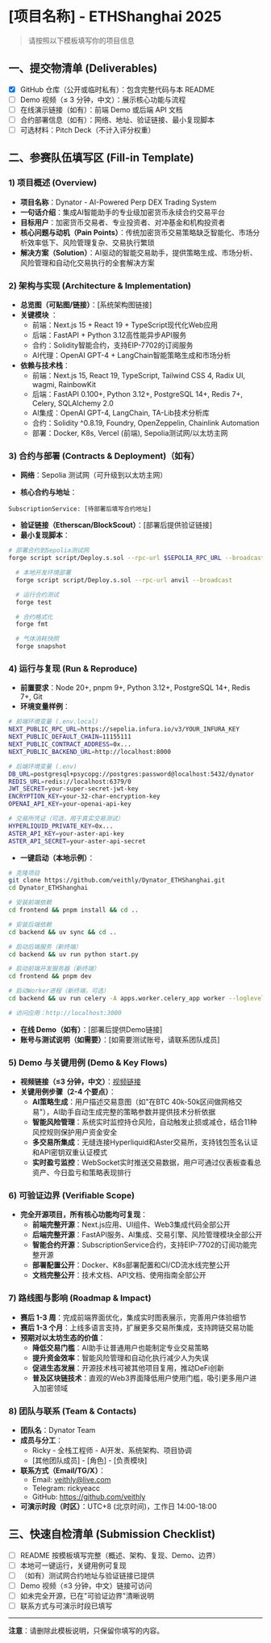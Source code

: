 # [项目名称] - ETHShanghai 2025

> 请按照以下模板填写你的项目信息

## 一、提交物清单 (Deliverables)

- [x] GitHub 仓库（公开或临时私有）：包含完整代码与本 README
- [ ] Demo 视频（≤ 3 分钟，中文）：展示核心功能与流程
- [ ] 在线演示链接（如有）：前端 Demo 或后端 API 文档
- [ ] 合约部署信息（如有）：网络、地址、验证链接、最小复现脚本
- [ ] 可选材料：Pitch Deck（不计入评分权重）

## 二、参赛队伍填写区 (Fill-in Template)

### 1) 项目概述 (Overview)

- **项目名称**：Dynator - AI-Powered Perp DEX Trading System
- **一句话介绍**：集成AI智能助手的专业级加密货币永续合约交易平台
- **目标用户**：加密货币交易者、专业投资者、对冲基金和机构投资者
- **核心问题与动机（Pain Points）**：传统加密货币交易策略缺乏智能化、市场分析效率低下、风险管理复杂、交易执行繁琐
- **解决方案（Solution）**：AI驱动的智能交易助手，提供策略生成、市场分析、风险管理和自动化交易执行的全套解决方案

### 2) 架构与实现 (Architecture & Implementation)

- **总览图（可贴图/链接）**：[系统架构图链接]
- **关键模块** ：
  - 前端：Next.js 15 + React 19 + TypeScript现代化Web应用
  - 后端：FastAPI + Python 3.12高性能异步API服务
  - 合约：Solidity智能合约，支持EIP-7702的订阅服务
  - AI代理：OpenAI GPT-4 + LangChain智能策略生成和市场分析
- **依赖与技术栈**：
  - 前端：Next.js 15, React 19, TypeScript, Tailwind CSS 4, Radix UI, wagmi, RainbowKit
  - 后端：FastAPI 0.100+, Python 3.12+, PostgreSQL 14+, Redis 7+, Celery, SQLAlchemy 2.0
  - AI集成：OpenAI GPT-4, LangChain, TA-Lib技术分析库
  - 合约：Solidity ^0.8.19, Foundry, OpenZeppelin, Chainlink Automation
  - 部署：Docker, K8s, Vercel (前端), Sepolia测试网/以太坊主网

### 3) 合约与部署 (Contracts & Deployment)（如有）

- **网络**：Sepolia 测试网（可升级到以太坊主网）

- **核心合约与地址**：

```text
SubscriptionService: [待部署后填写合约地址]
```

- **验证链接（Etherscan/BlockScout）**：[部署后提供验证链接]
- **最小复现脚本**：

```bash
# 部署合约到Sepolia测试网
forge script script/Deploy.s.sol --rpc-url $SEPOLIA_RPC_URL --broadcast --verify

  # 本地开发环境部署
  forge script script/Deploy.s.sol --rpc-url anvil --broadcast

  # 运行合约测试
  forge test

  # 合约格式化
  forge fmt

  # 气体消耗快照
  forge snapshot
  ```

### 4) 运行与复现 (Run & Reproduce)

- **前置要求**：Node 20+, pnpm 9+, Python 3.12+, PostgreSQL 14+, Redis 7+, Git
- **环境变量样例**：

```bash
# 前端环境变量 (.env.local)
NEXT_PUBLIC_RPC_URL=https://sepolia.infura.io/v3/YOUR_INFURA_KEY
NEXT_PUBLIC_DEFAULT_CHAIN=11155111
NEXT_PUBLIC_CONTRACT_ADDRESS=0x...
NEXT_PUBLIC_BACKEND_URL=http://localhost:8000

# 后端环境变量 (.env)
DB_URL=postgresql+psycopg://postgres:password@localhost:5432/dynator
REDIS_URL=redis://localhost:6379/0
JWT_SECRET=your-super-secret-jwt-key
ENCRYPTION_KEY=your-32-char-encryption-key
OPENAI_API_KEY=your-openai-api-key

# 交易所凭证（可选，用于真实交易测试）
HYPERLIQUID_PRIVATE_KEY=0x...
ASTER_API_KEY=your-aster-api-key
ASTER_API_SECRET=your-aster-api-secret
```

- **一键启动（本地示例）**：

```bash
# 克隆项目
git clone https://github.com/veithly/Dynator_ETHShanghai.git
cd Dynator_ETHShanghai

# 安装前端依赖
cd frontend && pnpm install && cd ..

# 安装后端依赖
cd backend && uv sync && cd ..

# 启动后端服务（新终端）
cd backend && uv run python start.py

# 启动前端开发服务器（新终端）
cd frontend && pnpm dev

# 启动Worker进程（新终端，可选）
cd backend && uv run celery -A apps.worker.celery_app worker --loglevel=info

# 访问应用：http://localhost:3000
```

- **在线 Demo（如有）**：[部署后提供Demo链接]
- **账号与测试说明（如需要）**：[如需要测试账号，请联系团队成员]

### 5) Demo 与关键用例 (Demo & Key Flows)

- **视频链接（≤3 分钟，中文）**：[视频链接](https://drive.google.com/drive/folders/1M2k3LYHLBZYLSG2K4bg9fTkknhB1ruxc?usp=sharing)
- **关键用例步骤（2-4 个要点）**：
  - **AI策略生成**：用户描述交易意图（如"在BTC 40k-50k区间做网格交易"），AI助手自动生成完整的策略参数并提供技术分析依据
  - **智能风险管理**：系统实时监控持仓风险，自动触发止损或减仓，结合11种风控规则保护用户资金安全
  - **多交易所集成**：无缝连接Hyperliquid和Aster交易所，支持钱包签名认证和API密钥双重认证模式
  - **实时盈亏监控**：WebSocket实时推送交易数据，用户可通过仪表板查看总资产、今日盈亏和策略表现排行

### 6) 可验证边界 (Verifiable Scope)

- **完全开源项目，所有核心功能均可复现**：
  - **前端完整开源**：Next.js应用、UI组件、Web3集成代码全部公开
  - **后端完整开源**：FastAPI服务、AI集成、交易引擎、风险管理模块全部公开
  - **智能合约开源**：SubscriptionService合约，支持EIP-7702的订阅功能完整开源
  - **部署配置公开**：Docker、K8s部署配置和CI/CD流水线完整公开
  - **文档完整公开**：技术文档、API文档、使用指南全部公开

### 7) 路线图与影响 (Roadmap & Impact)

- **赛后 1-3 周**：完成前端界面优化，集成实时图表展示，完善用户体验细节
- **赛后 1-3 个月**：上线多语言支持，扩展更多交易所集成，支持跨链交易功能
- **预期对以太坊生态的价值**：
  - **降低交易门槛**：AI助手让普通用户也能制定专业交易策略
  - **提升资金效率**：智能风险管理和自动化执行减少人为失误
  - **促进生态发展**：开源技术栈可被其他项目复用，推动DeFi创新
  - **普及区块链技术**：直观的Web3界面降低用户使用门槛，吸引更多用户进入加密领域

### 8) 团队与联系 (Team & Contacts)

- **团队名**：Dynator Team
- **成员与分工**：
  - Ricky - 全栈工程师 - AI开发、系统架构、项目协调
  - [其他团队成员] - [角色] - [负责模块]
- **联系方式（Email/TG/X）**：
  - Email: veithly@live.com
  - Telegram: rickyeacc
  - GitHub: <https://github.com/veithly>
- **可演示时段（时区）**：UTC+8 (北京时间)，工作日 14:00-18:00

## 三、快速自检清单 (Submission Checklist)

- [ ] README 按模板填写完整（概述、架构、复现、Demo、边界）
- [ ] 本地可一键运行，关键用例可复现
- [ ] （如有）测试网合约地址与验证链接已提供
- [ ] Demo 视频（≤3 分钟，中文）链接可访问
- [ ] 如未完全开源，已在"可验证边界"清晰说明
- [ ] 联系方式与可演示时段已填写

---

**注意**：请删除此模板说明，只保留你填写的内容。

